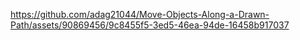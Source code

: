 

https://github.com/adag21044/Move-Objects-Along-a-Drawn-Path/assets/90869456/9c8455f5-3ed5-46ea-94de-16458b917037

